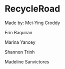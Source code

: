 # RecycleRoad
Made by:
Mei-Ying Croddy

Erin Baquiran

Marina Yancey

Shannon Trinh

Madeline Sanvictores
